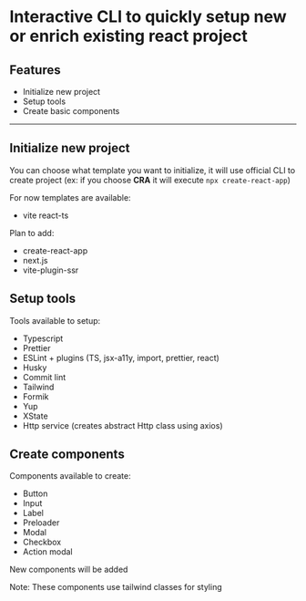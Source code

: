 # Interactive CLI to quickly setup new or enrich existing react project

## Features

- Initialize new project
- Setup tools
- Create basic components

---

## Initialize new project

You can choose what template you want to initialize, it will use official CLI to create project (ex: if you choose **CRA** it will execute <code>npx create-react-app</code>)

For now templates are available:

- vite react-ts

Plan to add:

- create-react-app
- next.js
- vite-plugin-ssr

## Setup tools

Tools available to setup:

- Typescript
- Prettier
- ESLint + plugins (TS, jsx-a11y, import, prettier, react)
- Husky
- Commit lint
- Tailwind
- Formik
- Yup
- XState
- Http service (creates abstract Http class using axios)

## Create components

Components available to create:

- Button
- Input
- Label
- Preloader
- Modal
- Checkbox
- Action modal

New components will be added

Note: These components use tailwind classes for styling

